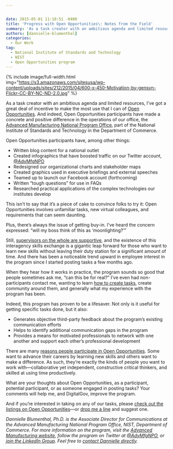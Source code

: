 ```yaml
---


date: 2015-05-01 11:10:51 -0400
title: 'Progress with Open Opportunities\: Notes from the Field'
summary: 'As a task creator with an ambitious agenda and limited resources, I&rsquo;ve got a great deal of incentive to make the most use that I can of Open Opportunities. And indeed, Open Opportunities participants have made a concrete and positive difference in the operations of our office, the Advanced Manufacturing National Program Office, part of'
authors: [dannielle-blumenthal]
categories:
  - Our Work
tag:
  - National Institute of Standards and Technology
  - NIST
  - Open Opportunities program
---
```



{% include image/full-width.html img="https://s3.amazonaws.com/sitesusa/wp-content/uploads/sites/212/2015/04/600-x-450-Motivation-by-gensyn-Flickr-CC-BY-NC-ND-2.0.jpg" %} 

As a task creator with an ambitious agenda and limited resources, I’ve got a great deal of incentive to make the most use that I can of [Open Opportunities](https://midas.18f.us/). And indeed, Open Opportunities participants have made a concrete and positive difference in the operations of our office, the [Advanced Manufacturing National Program Office](http://manufacturing.gov/welcome.html), part of the National Institute of Standards and Technology in the Department of Commerce.

Open Opportunities participants have, among other things:

  * Written blog content for a national outlet
  * Created infographics that have boosted traffic on our Twitter account, [@AdvMfgNPO](https://twitter.com/AdvMfgNPO)
  * Redesigned our organizational charts and stakeholder maps
  * Created graphics used in executive briefings and external speeches
  * Teamed up to launch our Facebook account (forthcoming)
  * Written “tough questions” for use in FAQs
  * Researched practical applications of the complex technologies our institutes develop

This isn’t to say that it’s a piece of cake to convince folks to try it: Open Opportunities involves unfamiliar tasks, new virtual colleagues, and requirements that can seem daunting.

Plus, there’s always the issue of getting buy-in. I’ve heard the concern expressed: “will my boss think of this as ‘moonlighting?’”

Still, [supervisors on the whole are supportive](https://www.youtube.com/watch?v=8VeWAtdfOio&index=1&list=PLd9b-GuOJ3nHS1TFaULnHi6KIt6l83pnb), and the existence of this interagency skills exchange is a gigantic leap forward for those who want to learn new skills without leaving their duty station for a significant amount of time. And there has been a noticeable trend upward in employee interest in the program since I started posting tasks a few months ago.

When they hear how it works in practice, the program sounds so good that people sometimes ask me, “can this be for real?” I’ve even had non-participants contact me, wanting to learn [how to create tasks](https://www.WHATEVER/resources/open-opportunities-task-creator-toolkit/), create community around them, and generally what my experience with the program has been.

Indeed, this program has proven to be a lifesaver. Not only is it useful for getting specific tasks done, but it also:

  * Generates objective third-party feedback about the program’s existing communication efforts
  * Helps to identify additional communication gaps in the program
  * Provides a means for motivated professionals to network with one another and support each other’s professional development

There are many [reasons people participate in Open Opportunities](https://www.WHATEVER/2014/12/08/from-taste-testers-to-explorers-developing-personas-for-open-opportunities/). Some want to advance their careers by learning new skills and others want to make a difference. As such, they’re exactly the kinds of people you want to work with—collaborative yet independent, constructive critical thinkers, and skilled at using time productively.

What are your thoughts about Open Opportunities, as a participant, potential participant, or as someone engaged in posting tasks? Your comments will help me, and DigitalGov, improve the program.

And if you’re interested in taking on any of our tasks, please [check out the listings on Open Opportunities](https://midas.18f.us/tasks)—or [drop me a line](mailto:dannielle.blumenthal@nist.gov) and suggest one.

_Dannielle Blumenthal, Ph.D. is the Associate Director for Communications at the Advanced Manufacturing National Program Office, NIST, Department of Commerce. For more information on the program, visit the [Advanced Manufacturing website](https://www.manufacturing.gov), follow the program on Twitter at [@AdvMfgNPO](https://twitter.com/AdvMfgNPO), or [join the LinkedIn Group](https://www.linkedin.com/groups/Advanced-Manufacturing-National-Program-Office-6947787?home). Feel free to [contact Dannielle directly](mailto:dannielle.blumenthal@nist.gov)._